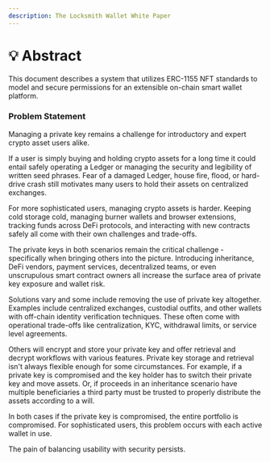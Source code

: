 ```yaml
---
description: The Locksmith Wallet White Paper
---
```


# 💡 Abstract

This document describes a system that utilizes ERC-1155 NFT standards to model and secure permissions for an extensible on-chain smart wallet platform.

### Problem Statement

Managing a private key remains a challenge for introductory and expert crypto asset users alike.&#x20;

If a user is simply buying and holding crypto assets for a long time it could entail safely operating a Ledger or managing the security and legibility of written seed phrases. Fear of a damaged Ledger, house fire, flood, or hard-drive crash still motivates many users to hold their assets on centralized exchanges.

For more sophisticated users, managing crypto assets is harder. Keeping cold storage cold,  managing burner wallets and browser extensions, tracking funds across DeFi protocols, and interacting with new contracts safely all come with their own challenges and trade-offs.

The private keys in both scenarios remain the critical challenge - specifically when bringing others into the picture. Introducing inheritance, DeFi vendors, payment services, decentralized teams, or even unscrupulous smart contract owners all increase the surface area of private key exposure and wallet risk.

Solutions vary and some include removing the use of private key altogether. Examples include centralized exchanges, custodial outfits, and other wallets with off-chain identity verification techniques. These often come with operational trade-offs like centralization, KYC, withdrawal limits, or service level agreements.&#x20;

Others will encrypt and store your private key and offer retrieval and decrypt workflows with various features. Private key storage and retrieval isn't always flexible enough for some circumstances. For example, if a private key is compromised and the key holder has to switch their private key and move assets. Or, if proceeds in an inheritance scenario have multiple beneficiaries a third party must be trusted to properly distribute the assets according to a will.

In both cases if the private key is compromised, the entire portfolio is compromised. For sophisticated users, this problem occurs with each active wallet in use.

The pain of balancing usability with security persists.
